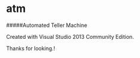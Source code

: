 # atm
#####Automated Teller Machine

Created with Visual Studio 2013 Community Edition.

Thanks for looking.!

